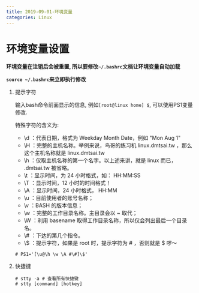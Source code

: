 ```yaml
---
title: 2019-09-01-环境变量
categories: Linux
---
```

# 环境变量设置

**环境变量在注销后会被重置, 所以要修改`~/.bashrc`文档让环境变量自动加载**

**`source ~/.bashrc`来立即执行修改**

1. 提示字符

   输入bash命令前面显示的信息, 例如`[root@linux home] $`, 可以使用PS1变量修改.

   特殊字符的含义为: 

   * \d ：代表日期，格式为 Weekday Month Date，例如 "Mon Aug 1"
   * \H ：完整的主机名称。举例来说，鸟哥的练习机 linux.dmtsai.tw ，那么这个主机名称就是 linux.dmtsai.tw
   * \h ：仅取主机名称的第一个名字。以上述来讲，就是 linux 而已， .dmtsai.tw 被省略。
   * \t ：显示时间，为 24 小时格式，如： HH:MM:SS
   * \T ：显示时间，12 小时的时间格式！
   * \A ：显示时间，24 小时格式， HH:MM
   * \u ：目前使用者的账号名称；
   * \v ：BASH 的版本信息；
   * \w ：完整的工作目录名称。主目录会以 ~ 取代；
   * \W ：利用 basename 取得工作目录名称，所以仅会列出最后一个目录名。
   * \\# ：下达的第几个指令。
   * \\$ ：提示字符，如果是 root 时，提示字符为 # ，否则就是 $ 啰～

   ```
   # PS1='[\u@\h \w \A #\#]\$'
   ```

2. 快捷键

   ```
   # stty -a # 查看所有快捷键
   # stty [command] [hotkey]
   ```

